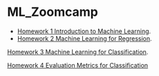 # ML_Zoomcamp

- [Homework 1 Introduction to Machine Learning](https://github.com/KateK1/ML_Zoomcamp/blob/main/ML%20Zoomcamp%20HW1.ipynb). 
- [Homework 2 Machine Learning for Regression](https://github.com/KateK1/ML_Zoomcamp/blob/main/ML%20Zoomcpam%20HW2.ipynb). 
  
[Homework 3 Machine Learning for Classification](https://github.com/KateK1/ML_Zoomcamp/blob/main/ML%20Zoomcamp%20HW3.ipynb). 
  
[Homework 4 Evaluation Metrics for Classification](https://github.com/KateK1/ML_Zoomcamp/blob/main/ML%20Zoomcamp%20HW4.ipynb)
